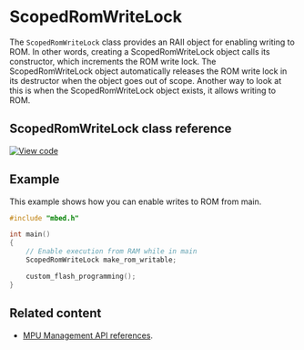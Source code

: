 # ScopedRomWriteLock

The `ScopedRomWriteLock` class provides an RAII object for enabling writing to ROM. In other words, creating a ScopedRomWriteLock object calls its constructor, which increments the ROM write lock. The ScopedRomWriteLock object automatically releases the ROM write lock in its destructor when the object goes out of scope. Another way to look at this is when the ScopedRomWriteLock object exists, it allows writing to ROM.

## ScopedRomWriteLock class reference

[![View code](https://www.mbed.com/embed/?type=library)](http://os.mbed.com/docs/v5.12/mbed-os-api-doxy/classmbed_1_1_scoped_rom_write_lock.html)

## Example

This example shows how you can enable writes to ROM from main.

```C++ NOCI
#include "mbed.h"

int main()
{
    // Enable execution from RAM while in main
    ScopedRomWriteLock make_rom_writable;

    custom_flash_programming();
}
```

## Related content

- [MPU Management API references](mpu-management.html).
